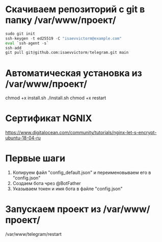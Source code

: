 # Скачиваем репозиторий с git в папку /var/www/проект/
```python
sudo git init
ssh-keygen -t ed25519 -C "isaevvictorm@example.com"
eval `ssh-agent -s`
ssh-add
git pull git@github.com:isaevvictorm/telegram.git main
```
# Автоматическая установка из /var/www/проект/
chmod +x install.sh
./install.sh
chmod +x restart

# Сертификат NGNIX
https://www.digitalocean.com/community/tutorials/nginx-let-s-encrypt-ubuntu-18-04-ru

# Первые шаги
1. Копируем файл "config_default.json" и переименовываем его в "config.json"
2. Создаем бота чрез @BotFather
3. Указываем токен и имя бота в файле "config.json"

# Запускаем проект из /var/www/проект/
/var/www/telegram/restart
